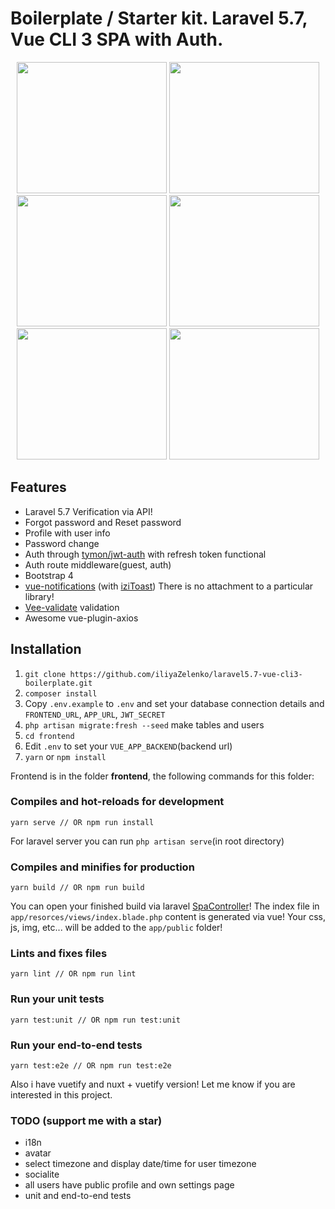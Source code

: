 # Boilerplate / Starter kit. Laravel 5.7, Vue CLI 3 SPA with Auth.


<p align="center">
  <img src="https://i.imgur.com/dSyP2vt.png" width="240" height="210">
  <img src="https://i.imgur.com/dSyP2vt.png" width="240" height="210">
  <img src="https://i.imgur.com/VWp0RM4.png" width="240" height="210">
  <img src="https://i.imgur.com/npqyrCQ.png" width="240" height="210">
  <img src="https://i.imgur.com/pwoiWwi.png" width="240" height="210">
  <img src="https://i.imgur.com/Vu98vNv.png" width="240" height="210">
</p>


## Features
- Laravel 5.7 Verification via API!
- Forgot password and Reset password
- Profile with user info
- Password change
- Auth through [tymon/jwt-auth](https://github.com/tymondesigns/jwt-auth) with refresh token functional
- Auth route middleware(guest, auth)
- Bootstrap 4
- [vue-notifications](https://github.com/se-panfilov/vue-notifications#readme) (with [iziToast](https://github.com/dolce/iziToast)) There is no attachment to a particular library!
- [Vee-validate](https://github.com/baianat/vee-validate) validation
- Awesome vue-plugin-axios


## Installation

1. `git clone https://github.com/iliyaZelenko/laravel5.7-vue-cli3-boilerplate.git`
2. `composer install `
3. Copy `.env.example` to `.env` and set your database connection details and `FRONTEND_URL`, `APP_URL`, `JWT_SECRET`
4. `php artisan migrate:fresh --seed` make tables and users
5. `cd frontend`
6. Edit `.env` to set your `VUE_APP_BACKEND`(backend url)
7. `yarn` or `npm install`

Frontend is in the folder **frontend**, the following commands for this folder:

### Compiles and hot-reloads for development
```
yarn serve // OR npm run install
```
For laravel server you can run `php artisan serve`(in root directory)

### Compiles and minifies for production
```
yarn build // OR npm run build
```

You can open your finished build via laravel [SpaController](https://github.com/iliyaZelenko/laravel5.7-vue-cli3-boilerplate/blob/master/app/Http/Controllers/SpaController.php)!
The index file in `app/resorces/views/index.blade.php` content is generated via vue!
Your css, js, img, etc... will be added to the `app/public` folder!

### Lints and fixes files
```
yarn lint // OR npm run lint
```

### Run your unit tests
```
yarn test:unit // OR npm run test:unit
```

### Run your end-to-end tests
```
yarn test:e2e // OR npm run test:e2e
```

Also i have vuetify and nuxt + vuetify version! 
Let me know if you are interested in this project.

### TODO (support me with a star)
- i18n
- avatar
- select timezone and display date/time for user timezone
- socialite
- all users have public profile and own settings page
- unit and end-to-end tests
